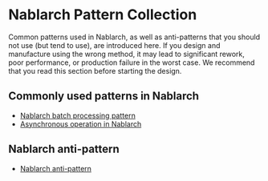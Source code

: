 # Nablarch Pattern Collection

Common patterns used in Nablarch, as well as anti-patterns that you should not use (but tend to use), are introduced here. 
If you design and manufacture using the wrong method, it may lead to significant rework, poor performance, or production failure in the worst case. 
We recommend that you read this section before starting the design.

## Commonly used patterns in Nablarch

- [Nablarch batch processing pattern](./Nablarch_batch_processing_pattern.md)
- [Asynchronous operation in Nablarch](./Asynchronous_operation_in_Nablarch.md)

## Nablarch anti-pattern

- [Nablarch anti-pattern](Nablarch_anti-pattern.md)
